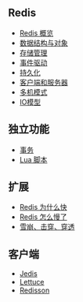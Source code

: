 ## Redis
- [Redis 概览](https://github.com/lazecoding/Note/blob/main/note/articles/redis/概览.md)
- [数据结构与对象](https://github.com/lazecoding/Note/blob/main/note/articles/redis/数据结构与对象.md)
- [存储管理](https://github.com/lazecoding/Note/blob/main/note/articles/redis/存储管理.md)
- [事件驱动](https://github.com/lazecoding/Note/blob/main/note/articles/redis/事件驱动.md)
- [持久化](https://github.com/lazecoding/Note/blob/main/note/articles/redis/持久化.md)
- [客户端和服务器](https://github.com/lazecoding/Note/blob/main/note/articles/redis/客户端和服务器.md)
- [多机模式](https://github.com/lazecoding/Note/blob/main/note/articles/redis/多机模式.md)
- [IO模型](https://github.com/lazecoding/Note/blob/main/note/articles/redis/IO模型.md)

## 独立功能
- [事务](https://github.com/lazecoding/Note/blob/main/note/articles/redis/事务.md)
- [Lua 脚本](https://github.com/lazecoding/Note/blob/main/note/articles/redis/Lua脚本.md)

<!--
-->

## 扩展
- [Redis 为什么快](https://github.com/lazecoding/Note/blob/main/note/articles/redis/RedisPower.md)
- [Redis 怎么慢了](https://github.com/lazecoding/Note/blob/main/note/articles/redis/RedisSlow.md)
- [雪崩、击穿、穿透](https://github.com/lazecoding/Note/blob/main/note/articles/redis/雪崩、击穿、穿透.md)

## 客户端

- [Jedis](https://github.com/lazecoding/Note/blob/main/note/articles/redis/Jedis.md)
- [Lettuce](https://github.com/lazecoding/Note/blob/main/note/articles/redis/Lettuce.md)
- [Redisson](https://github.com/lazecoding/Note/blob/main/note/articles/redis/Redisson.md)



